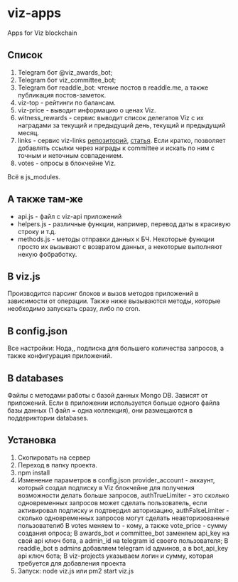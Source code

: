 # viz-apps
 Apps for Viz blockchain

## Список
1. Telegram бот @viz_awards_bot;
2. Telegram бот viz_committee_bot;
3. Telegram бот readdle_bot: чтение постов в readdle.me, а также публикация постов-заметок.
4. viz-top - рейтинги по балансам.
5. viz-price - выводит информацию о ценах Viz.
6. witness_rewards - сервис выводит список делегатов Viz с их наградами за текущий и предыдущий день, текущий и предыдущий месяц.
7. links - сервис viz-links [репозиторий](https://github.com/denis-skripnik/viz-links), [статья](https://viz.media/viz-links/).
Если кратко, позволяет добавлять ссылки через награды к committee и искать по ним с точным и неточным совпадением.
8. votes - опросы в блокчейне Viz.

Всё в js_modules.

## А также там-же
- api.js - файл с viz-api приложений
- helpers.js - различные функции, например, перевод даты в красивую строку и т.д.
- methods.js - методы отправки данных к БЧ. Некоторые функции просто их вызывают с возвратом данных, а некоторые выполняют некую фобработку.

## В viz.js
Производится парсинг блоков и вызов методов приложений в зависимости от операции. Также ниже вызываются методы, которые необходимо запускать сразу, либо по cron.

## В config.json
Все настройки: Нода,, подписка для большего количества запросов, а также конфигурация приложений.

## В databases
Файлы с методами работы с базой данных Mongo DB. Зависят от приложений.
Если в приложении используется больше одного файла базы данных (1 файл = одна коллекция), они размещаются в поддериктории databases.

## Установка
1. Скопировать на сервер
2. Переход в папку проекта.
3. npm install
4. Изменение параметров в config.json
provider_account - аккаунт, который создал подписку в Viz блокчейне для получения возможности делать больше запросов,
authTrueLimiter - это сколько одновременных запросов может сделать пользователь, если активировал подписку и подтвердил авторизацию, authFalseLimiter - сколько одновременных запросов могут сделать неавторизованные пользователиб
В votes меняем to - кому, а также vote_price - сумму создания опроса;
В awards_bot и committee_bot заменяем api_key на свой api ключ бота, а admin_id на telegram id  своего пользователя;
В readdle_bot в admins добавляем telegram id админов, а в bot_api_key api ключ бота;
В viz-projects указываем логин и сумму, которая требуется для добавления проекта
5. Запуск:
node viz.js или pm2 start viz.js